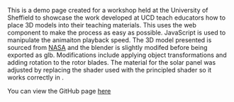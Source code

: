 This is a demo page created for a workshop held at the University of Sheffield to showcase the work developed at UCD teach educators how to place 3D models into their teaching materials.
This uses the <model-viewer> web component to make the process as easy as possible. JavaScript is used to manipulate the animaiton playback speed. The 3D model presented is sourced from [NASA](https://nasa3d.arc.nasa.gov/detail/ingenuity_thumb) and the blender is slightly modifed before being exported as glb.
Modifications include applying object transformations and adding rotation to the rotor blades. The material for the solar panel was adjusted by replacing the shader used with the principled shader so it works correctly in <model-viewer>.

You can view the GitHub page [here](https://nolankucd.github.io/Sheffield_Workshop/)
